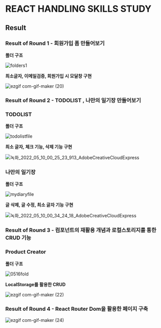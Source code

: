 # REACT HANDLING SKILLS STUDY


## Result

### Result of Round 1 - 회원가입 폼 만들어보기

**폴더 구조**

![folders1](https://user-images.githubusercontent.com/96774661/167060147-cd309505-1feb-4b5c-8692-c387361af473.PNG)


**최소글자, 이메일검증, 회원가입 시 모달창 구현**

![ezgif com-gif-maker (20)](https://user-images.githubusercontent.com/96774661/167060984-3ca5f431-33d4-4244-a1e8-4fe9dd9cfb9f.gif)



### Result of Round 2 - TODOLIST , 나만의 일기장 만들어보기


### TODOLIST

**폴더 구조**

![todolistfile](https://user-images.githubusercontent.com/96774661/167442625-42823281-5f47-4fdb-bc41-3308e103174e.PNG)


**최소 글자, 체크 기능, 삭제 기능 구현**


![녹화_2022_05_10_00_25_23_913_AdobeCreativeCloudExpress](https://user-images.githubusercontent.com/96774661/167444299-b554b6d3-d34b-4540-98a6-5a89eecd3f27.gif)



### 나만의 일기장

**폴더 구조**

![mydiaryfile](https://user-images.githubusercontent.com/96774661/167445000-b3e0a34c-02b6-42fd-967d-8cd0f8b2da65.PNG)


**글 삭제, 글 수정, 최소 글자 기능 구현**

![녹화_2022_05_10_00_34_24_18_AdobeCreativeCloudExpress](https://user-images.githubusercontent.com/96774661/167445747-e6f772a0-f9f9-4c2b-8bf6-4811e59d04b5.gif)


### Result of Round 3 - 컴포넌트의 재활용 개념과 로컬스토리지를 통한 CRUD 기능

### Product Creator

**폴더 구조**

![0516fold](https://user-images.githubusercontent.com/96774661/168532782-d339dbff-a246-458e-a9f8-13ed06d0c22c.PNG)



**LocalStorage를 활용한 CRUD**

![ezgif com-gif-maker (22)](https://user-images.githubusercontent.com/96774661/168532661-df908a1c-cd94-4adc-a279-42c37dd44816.gif)


### Result of Round 4 - React Router Dom을 활용한 페이지 구축

![ezgif com-gif-maker (24)](https://user-images.githubusercontent.com/96774661/169747397-14ecb251-7ea9-4535-9d79-9f2a6507fc64.gif)